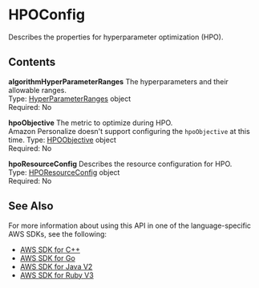 # HPOConfig<a name="API_HPOConfig"></a>

Describes the properties for hyperparameter optimization \(HPO\)\.

## Contents<a name="API_HPOConfig_Contents"></a>

 **algorithmHyperParameterRanges**   <a name="personalize-Type-HPOConfig-algorithmHyperParameterRanges"></a>
The hyperparameters and their allowable ranges\.  
Type: [HyperParameterRanges](API_HyperParameterRanges.md) object  
Required: No

 **hpoObjective**   <a name="personalize-Type-HPOConfig-hpoObjective"></a>
The metric to optimize during HPO\.  
Amazon Personalize doesn't support configuring the `hpoObjective` at this time\.
Type: [HPOObjective](API_HPOObjective.md) object  
Required: No

 **hpoResourceConfig**   <a name="personalize-Type-HPOConfig-hpoResourceConfig"></a>
Describes the resource configuration for HPO\.  
Type: [HPOResourceConfig](API_HPOResourceConfig.md) object  
Required: No

## See Also<a name="API_HPOConfig_SeeAlso"></a>

For more information about using this API in one of the language\-specific AWS SDKs, see the following:
+  [ AWS SDK for C\+\+](https://docs.aws.amazon.com/goto/SdkForCpp/personalize-2018-05-22/HPOConfig) 
+  [ AWS SDK for Go](https://docs.aws.amazon.com/goto/SdkForGoV1/personalize-2018-05-22/HPOConfig) 
+  [ AWS SDK for Java V2](https://docs.aws.amazon.com/goto/SdkForJavaV2/personalize-2018-05-22/HPOConfig) 
+  [ AWS SDK for Ruby V3](https://docs.aws.amazon.com/goto/SdkForRubyV3/personalize-2018-05-22/HPOConfig) 